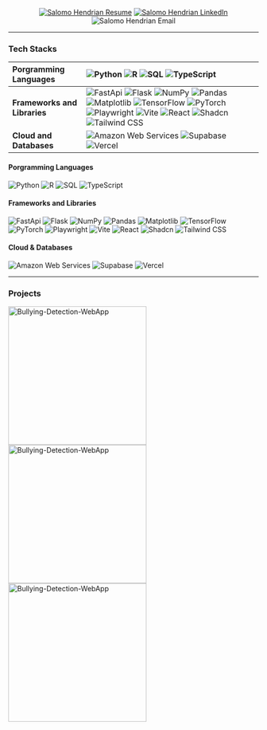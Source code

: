 <p align="center">
  <a href="https://drive.google.com/file/d/1VC42XMGOU1j4oVzM1GQUbOzQxul967qw/view?usp=sharing">
    <img alt="Salomo Hendrian Resume" title="View my Resume" src="https://custom-icon-badges.demolab.com/badge/-My%20Resume-palegreen?style=for-the-badge&logoColor=white"/></a>
  <a href="https://www.linkedin.com/in/salomohendriansudjono/">
    <img alt="Salomo Hendrian LinkedIn" title="View my LinkedIn" src="https://img.shields.io/badge/linkedin-%230077B5.svg?style=for-the-badge&logo=linkedin&logoColor=white"/></a>
  <img alt="Salomo Hendrian Email" title="My Email" src="https://custom-icon-badges.demolab.com/badge/-isalomohendriyan@gmail.com-red?style=for-the-badge&logo=mention&logoColor=white"/>
</p>

---

### Tech Stacks

| __Porgramming Languages__ | <img alt="Python" src="https://img.shields.io/badge/Python-14354C.svg?logo=python&logoColor=white">  <img alt="R" src="https://img.shields.io/badge/R-276DC3.svg?logo=r&logoColor=white">  <img alt="SQL" src="https://custom-icon-badges.demolab.com/badge/SQL-025E8C.svg?logo=database&logoColor=white">  <img alt="TypeScript" src="https://img.shields.io/badge/TypeScript-007ACC.svg?logo=typescript&logoColor=white"> |
| :--- | :--- |
| __Frameworks and Libraries__ | <img alt="FastApi" src="https://img.shields.io/badge/FastAPI-009485.svg?logo=fastapi&logoColor=white">  <img alt="Flask" src="https://img.shields.io/badge/Flask-000000.svg?logo=flask&logoColor=white">  <img alt="NumPy" src="https://img.shields.io/badge/Numpy-013243.svg?logo=numpy&logoColor=white">  <img alt="Pandas" src="https://img.shields.io/badge/Pandas-150458.svg?logo=pandas&logoColor=white">  <img alt="Matplotlib" src="https://custom-icon-badges.demolab.com/badge/Matplotlib-71D291?logo=matplotlib&logoColor=fff">  <img alt="TensorFlow" src="https://img.shields.io/badge/TensorFlow-FF6F00.svg?logo=TensorFlow&logoColor=white">  <img alt="PyTorch" src="https://img.shields.io/badge/PyTorch-ee4c2c?logo=pytorch&logoColor=white">  <img alt="Playwright" src="https://custom-icon-badges.demolab.com/badge/Playwright-2EAD33?logo=playwright&logoColor=fff">  <img alt="Vite" src="https://img.shields.io/badge/Vite-646CFF?logo=vite&logoColor=fff">  <img alt="React" src="https://img.shields.io/badge/React-20232a.svg?logo=react&logoColor=%2361DAFB">  <img alt="Shadcn" src="https://img.shields.io/badge/shadcn%2Fui-000?logo=shadcnui&logoColor=fff">  <img alt="Tailwind CSS" src="https://img.shields.io/badge/Tailwind%20CSS-%2338B2AC.svg?logo=tailwind-css&logoColor=white"> |
| __Cloud and Databases__ | <img alt="Amazon Web Services" src="https://img.shields.io/badge/AWS-%23FF9900.svg?logo=amazon-web-services&logoColor=white">  <img alt="Supabase" src="https://img.shields.io/badge/Supabase-3FCF8E?logo=supabase&logoColor=fff">  <img alt="Vercel" src="https://img.shields.io/badge/Vercel-000000.svg?logo=vercel&logoColor=white"> |


#### Porgramming Languages

<p>
  <img alt="Python" src="https://img.shields.io/badge/Python-14354C.svg?logo=python&logoColor=white">
  <img alt="R" src="https://img.shields.io/badge/R-276DC3.svg?logo=r&logoColor=white">
  <img alt="SQL" src="https://custom-icon-badges.demolab.com/badge/SQL-025E8C.svg?logo=database&logoColor=white">
  <img alt="TypeScript" src="https://img.shields.io/badge/TypeScript-007ACC.svg?logo=typescript&logoColor=white">
</p>
  
#### Frameworks and Libraries

<p>
  <img alt="FastApi" src="https://img.shields.io/badge/FastAPI-009485.svg?logo=fastapi&logoColor=white">
  <img alt="Flask" src="https://img.shields.io/badge/Flask-000000.svg?logo=flask&logoColor=white">
  <img alt="NumPy" src="https://img.shields.io/badge/Numpy-013243.svg?logo=numpy&logoColor=white">
  <img alt="Pandas" src="https://img.shields.io/badge/Pandas-150458.svg?logo=pandas&logoColor=white">
  <img alt="Matplotlib" src="https://custom-icon-badges.demolab.com/badge/Matplotlib-71D291?logo=matplotlib&logoColor=fff">
  <img alt="TensorFlow" src="https://img.shields.io/badge/TensorFlow-FF6F00.svg?logo=TensorFlow&logoColor=white">
  <img alt="PyTorch" src="https://img.shields.io/badge/PyTorch-ee4c2c?logo=pytorch&logoColor=white">
  <img alt="Playwright" src="https://custom-icon-badges.demolab.com/badge/Playwright-2EAD33?logo=playwright&logoColor=fff">
   <img alt="Vite" src="https://img.shields.io/badge/Vite-646CFF?logo=vite&logoColor=fff">
  <img alt="React" src="https://img.shields.io/badge/React-20232a.svg?logo=react&logoColor=%2361DAFB">
  <img alt="Shadcn" src="https://img.shields.io/badge/shadcn%2Fui-000?logo=shadcnui&logoColor=fff">
  <img alt="Tailwind CSS" src="https://img.shields.io/badge/Tailwind%20CSS-%2338B2AC.svg?logo=tailwind-css&logoColor=white">
</p>

#### Cloud & Databases

<p>
  <img alt="Amazon Web Services" src="https://img.shields.io/badge/AWS-%23FF9900.svg?logo=amazon-web-services&logoColor=white">
  <img alt="Supabase" src="https://img.shields.io/badge/Supabase-3FCF8E?logo=supabase&logoColor=fff">
  <img alt="Vercel" src="https://img.shields.io/badge/Vercel-000000.svg?logo=vercel&logoColor=white">
</p>

---

### Projects
<!-- Repo info cards - https://github.com/anuraghazra/github-readme-stats -->
<!-- Small repo cards (fork) - https://github.com/DenverCoder1/github-readme-stats -->
<p align="left">
  <a href="https://github.com/SalomoHS/Bullying-Detection-WebApp"><img width="278" src="https://github-readme-stats.vercel.app/api/pin/?username=salomohs&repo=Bullying-Detection-WebApp&theme=dracula" alt="Bullying-Detection-WebApp"></a>
  <a href="https://github.com/SalomoHS/Bullying-Detection-WebApp"><img width="278" src="https://github-readme-stats.vercel.app/api/pin/?username=salomohs&repo=Bullying-Detection-WebApp&theme=dracula" alt="Bullying-Detection-WebApp"></a>
  <a href="https://github.com/SalomoHS/Bullying-Detection-WebApp"><img width="278" src="https://github-readme-stats.vercel.app/api/pin/?username=salomohs&repo=Bullying-Detection-WebApp&theme=dracula" alt="Bullying-Detection-WebApp"></a>
</p>

<!--
**SalomoHS/SalomoHS** is a ✨ _special_ ✨ repository because its `README.md` (this file) appears on your GitHub profile.

Here are some ideas to get you started:

- 🔭 I’m currently working on ...
- 🌱 I’m currently learning ...
- 👯 I’m looking to collaborate on ...
- 🤔 I’m looking for help with ...
- 💬 Ask me about ...
- 📫 How to reach me: ...
- 😄 Pronouns: ...
- ⚡ Fun fact: ...
-->
